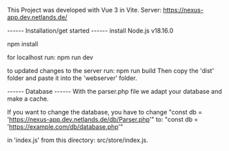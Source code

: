 This Project was developed with Vue 3 in Vite.
Server: https://nexus-app.dev.netlands.de/


------ Installation/get started ------
install Node.js v18.16.0

npm install

for localhost run: 
npm run dev 

to updated changes to the server run: 
npm run build
Then copy the 'dist' folder and paste it into the 'webserver' folder.


------ Database ------
With the parser.php file we adapt your database and make a cache.

If you want to change the database, you have to change 
    "const db = 'https://nexus-app.dev.netlands.de/db/Parser.php'" 
to: 
    "const db = 'https://example.com/db/database.php'" 

in 'index.js' from this directory: src/store/index.js.